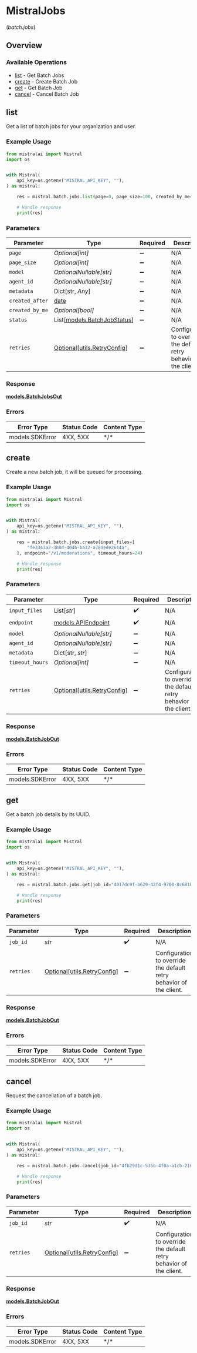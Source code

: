 # MistralJobs
(*batch.jobs*)

## Overview

### Available Operations

* [list](#list) - Get Batch Jobs
* [create](#create) - Create Batch Job
* [get](#get) - Get Batch Job
* [cancel](#cancel) - Cancel Batch Job

## list

Get a list of batch jobs for your organization and user.

### Example Usage

```python
from mistralai import Mistral
import os


with Mistral(
    api_key=os.getenv("MISTRAL_API_KEY", ""),
) as mistral:

    res = mistral.batch.jobs.list(page=0, page_size=100, created_by_me=False)

    # Handle response
    print(res)

```

### Parameters

| Parameter                                                            | Type                                                                 | Required                                                             | Description                                                          |
| -------------------------------------------------------------------- | -------------------------------------------------------------------- | -------------------------------------------------------------------- | -------------------------------------------------------------------- |
| `page`                                                               | *Optional[int]*                                                      | :heavy_minus_sign:                                                   | N/A                                                                  |
| `page_size`                                                          | *Optional[int]*                                                      | :heavy_minus_sign:                                                   | N/A                                                                  |
| `model`                                                              | *OptionalNullable[str]*                                              | :heavy_minus_sign:                                                   | N/A                                                                  |
| `agent_id`                                                           | *OptionalNullable[str]*                                              | :heavy_minus_sign:                                                   | N/A                                                                  |
| `metadata`                                                           | Dict[str, *Any*]                                                     | :heavy_minus_sign:                                                   | N/A                                                                  |
| `created_after`                                                      | [date](https://docs.python.org/3/library/datetime.html#date-objects) | :heavy_minus_sign:                                                   | N/A                                                                  |
| `created_by_me`                                                      | *Optional[bool]*                                                     | :heavy_minus_sign:                                                   | N/A                                                                  |
| `status`                                                             | List[[models.BatchJobStatus](../../models/batchjobstatus.md)]        | :heavy_minus_sign:                                                   | N/A                                                                  |
| `retries`                                                            | [Optional[utils.RetryConfig]](../../models/utils/retryconfig.md)     | :heavy_minus_sign:                                                   | Configuration to override the default retry behavior of the client.  |

### Response

**[models.BatchJobsOut](../../models/batchjobsout.md)**

### Errors

| Error Type      | Status Code     | Content Type    |
| --------------- | --------------- | --------------- |
| models.SDKError | 4XX, 5XX        | \*/\*           |

## create

Create a new batch job, it will be queued for processing.

### Example Usage

```python
from mistralai import Mistral
import os


with Mistral(
    api_key=os.getenv("MISTRAL_API_KEY", ""),
) as mistral:

    res = mistral.batch.jobs.create(input_files=[
        "fe3343a2-3b8d-404b-ba32-a78dede2614a",
    ], endpoint="/v1/moderations", timeout_hours=24)

    # Handle response
    print(res)

```

### Parameters

| Parameter                                                           | Type                                                                | Required                                                            | Description                                                         |
| ------------------------------------------------------------------- | ------------------------------------------------------------------- | ------------------------------------------------------------------- | ------------------------------------------------------------------- |
| `input_files`                                                       | List[*str*]                                                         | :heavy_check_mark:                                                  | N/A                                                                 |
| `endpoint`                                                          | [models.APIEndpoint](../../models/apiendpoint.md)                   | :heavy_check_mark:                                                  | N/A                                                                 |
| `model`                                                             | *OptionalNullable[str]*                                             | :heavy_minus_sign:                                                  | N/A                                                                 |
| `agent_id`                                                          | *OptionalNullable[str]*                                             | :heavy_minus_sign:                                                  | N/A                                                                 |
| `metadata`                                                          | Dict[str, *str*]                                                    | :heavy_minus_sign:                                                  | N/A                                                                 |
| `timeout_hours`                                                     | *Optional[int]*                                                     | :heavy_minus_sign:                                                  | N/A                                                                 |
| `retries`                                                           | [Optional[utils.RetryConfig]](../../models/utils/retryconfig.md)    | :heavy_minus_sign:                                                  | Configuration to override the default retry behavior of the client. |

### Response

**[models.BatchJobOut](../../models/batchjobout.md)**

### Errors

| Error Type      | Status Code     | Content Type    |
| --------------- | --------------- | --------------- |
| models.SDKError | 4XX, 5XX        | \*/\*           |

## get

Get a batch job details by its UUID.

### Example Usage

```python
from mistralai import Mistral
import os


with Mistral(
    api_key=os.getenv("MISTRAL_API_KEY", ""),
) as mistral:

    res = mistral.batch.jobs.get(job_id="4017dc9f-b629-42f4-9700-8c681b9e7f0f")

    # Handle response
    print(res)

```

### Parameters

| Parameter                                                           | Type                                                                | Required                                                            | Description                                                         |
| ------------------------------------------------------------------- | ------------------------------------------------------------------- | ------------------------------------------------------------------- | ------------------------------------------------------------------- |
| `job_id`                                                            | *str*                                                               | :heavy_check_mark:                                                  | N/A                                                                 |
| `retries`                                                           | [Optional[utils.RetryConfig]](../../models/utils/retryconfig.md)    | :heavy_minus_sign:                                                  | Configuration to override the default retry behavior of the client. |

### Response

**[models.BatchJobOut](../../models/batchjobout.md)**

### Errors

| Error Type      | Status Code     | Content Type    |
| --------------- | --------------- | --------------- |
| models.SDKError | 4XX, 5XX        | \*/\*           |

## cancel

Request the cancellation of a batch job.

### Example Usage

```python
from mistralai import Mistral
import os


with Mistral(
    api_key=os.getenv("MISTRAL_API_KEY", ""),
) as mistral:

    res = mistral.batch.jobs.cancel(job_id="4fb29d1c-535b-4f0a-a1cb-2167f86da569")

    # Handle response
    print(res)

```

### Parameters

| Parameter                                                           | Type                                                                | Required                                                            | Description                                                         |
| ------------------------------------------------------------------- | ------------------------------------------------------------------- | ------------------------------------------------------------------- | ------------------------------------------------------------------- |
| `job_id`                                                            | *str*                                                               | :heavy_check_mark:                                                  | N/A                                                                 |
| `retries`                                                           | [Optional[utils.RetryConfig]](../../models/utils/retryconfig.md)    | :heavy_minus_sign:                                                  | Configuration to override the default retry behavior of the client. |

### Response

**[models.BatchJobOut](../../models/batchjobout.md)**

### Errors

| Error Type      | Status Code     | Content Type    |
| --------------- | --------------- | --------------- |
| models.SDKError | 4XX, 5XX        | \*/\*           |